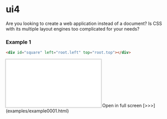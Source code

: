 ui4
=======

Are you looking to create a web application instead of a document?
Is CSS with its multiple layout engines too complicated for your needs? 

### Example 1
```html
<div id="square" left="root.left" top="root.top"></div>
```
<iframe style="border-style:none;box-shadow:0px 0px 2px 2px rgba(0,0,0,0.2);" src="examples/example0001.html"></iframe>
Open in full screen [>>>](examples/example0001.html)